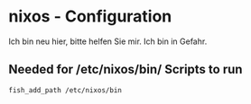 # nixos - Configuration

Ich bin neu hier, bitte helfen Sie mir. Ich bin in Gefahr.

## Needed for /etc/nixos/bin/ Scripts to run
```
fish_add_path /etc/nixos/bin
```